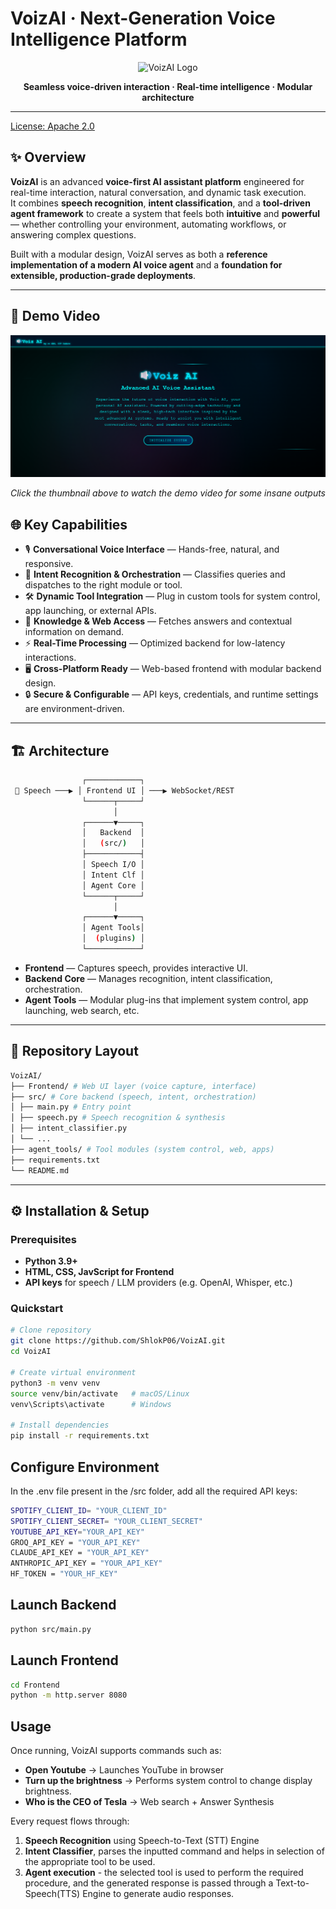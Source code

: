 # VoizAI · Next-Generation Voice Intelligence Platform

<p align="center">
  <img src="Frontend/assets/logo.png" alt="VoizAI Logo" width="200"/>
</p>

<p align="center">
  <strong>Seamless voice-driven interaction · Real-time intelligence · Modular architecture</strong>
</p>

---
[License: Apache 2.0](LICENSE)

## ✨ Overview

**VoizAI** is an advanced **voice-first AI assistant platform** engineered for real-time interaction, natural conversation, and dynamic task execution.  
It combines **speech recognition**, **intent classification**, and a **tool-driven agent framework** to create a system that feels both **intuitive** and **powerful** — whether controlling your environment, automating workflows, or answering complex questions.

Built with a modular design, VoizAI serves as both a **reference implementation of a modern AI voice agent** and a **foundation for extensible, production-grade deployments**.

---
## 🚀 Demo Video
[![Project Demo Video](https://github.com/CoderSATTY/Voice-to-Voice/blob/main/src/voiz%20ai%20thumbnail.png?raw=true)](https://youtu.be/Raw870zI6Jg?si=ugINMgmyP3aeLUZV)


*Click the thumbnail above to watch the demo video for some insane outputs*

## 🌐 Key Capabilities

- 🎙 **Conversational Voice Interface** — Hands-free, natural, and responsive.  
- 🧠 **Intent Recognition & Orchestration** — Classifies queries and dispatches to the right module or tool.  
- 🛠 **Dynamic Tool Integration** — Plug in custom tools for system control, app launching, or external APIs.  
- 🔎 **Knowledge & Web Access** — Fetches answers and contextual information on demand.  
- ⚡ **Real-Time Processing** — Optimized backend for low-latency interactions.  
- 🖥 **Cross-Platform Ready** — Web-based frontend with modular backend design.  
- 🔒 **Secure & Configurable** — API keys, credentials, and runtime settings are environment-driven.  

---

## 🏗 Architecture
```bash
                ┌────────────┐
 🎤 Speech ───▶ │ Frontend UI │ ───▶ WebSocket/REST
                └──────┬─────┘
                       │
                ┌──────▼─────┐
                │   Backend  │
                │   (src/)   │
                ├────────────┤
                │ Speech I/O │
                │ Intent Clf │
                │ Agent Core │
                └──────┬─────┘
                       │
                ┌──────▼─────┐
                │ Agent Tools│
                │  (plugins) │
                └────────────┘
```
- **Frontend** — Captures speech, provides interactive UI.  
- **Backend Core** — Manages recognition, intent classification, orchestration.  
- **Agent Tools** — Modular plug-ins that implement system control, app launching, web search, etc.  

---

## 📂 Repository Layout
```bash
VoizAI/
├── Frontend/ # Web UI layer (voice capture, interface)
├── src/ # Core backend (speech, intent, orchestration)
│ ├── main.py # Entry point
│ ├── speech.py # Speech recognition & synthesis
│ ├── intent_classifier.py
│ └── ...
├── agent_tools/ # Tool modules (system control, web, apps)
├── requirements.txt
└── README.md
```
---

## ⚙️ Installation & Setup

### Prerequisites
- **Python 3.9+**
- **HTML, CSS, JavScript for Frontend**  
- **API keys** for speech / LLM providers (e.g. OpenAI, Whisper, etc.)  

### Quickstart

```bash
# Clone repository
git clone https://github.com/ShlokP06/VoizAI.git
cd VoizAI

# Create virtual environment
python3 -m venv venv
source venv/bin/activate   # macOS/Linux
venv\Scripts\activate      # Windows

# Install dependencies
pip install -r requirements.txt
```

## Configure Environment
In the .env file present in the /src folder, add all the required API keys:
```bash
SPOTIFY_CLIENT_ID= "YOUR_CLIENT_ID"
SPOTIFY_CLIENT_SECRET= "YOUR_CLIENT_SECRET"
YOUTUBE_API_KEY="YOUR_API_KEY"
GROQ_API_KEY = "YOUR_API_KEY"
CLAUDE_API_KEY = "YOUR_API_KEY"
ANTHROPIC_API_KEY = "YOUR_API_KEY"
HF_TOKEN = "YOUR_HF_KEY"
```

## Launch Backend
```bash
python src/main.py
```

## Launch Frontend
```bash
cd Frontend
python -m http.server 8080
```

## Usage
Once running, VoizAI supports commands such as:
- **Open Youtube** -> Launches YouTube in browser
- **Turn up the brightness** -> Performs system control to change display brightness.
- **Who is the CEO of Tesla** -> Web search + Answer Synthesis

Every request flows through:
1. **Speech Recognition** using Speech-to-Text (STT) Engine
2. **Intent Classifier**, parses the inputted command and helps in selection of the appropriate tool to be used.
3. **Agent execution** - the selected tool is used to perform the required procedure, and the generated response is passed through a Text-to-Speech(TTS) Engine to generate audio responses.




